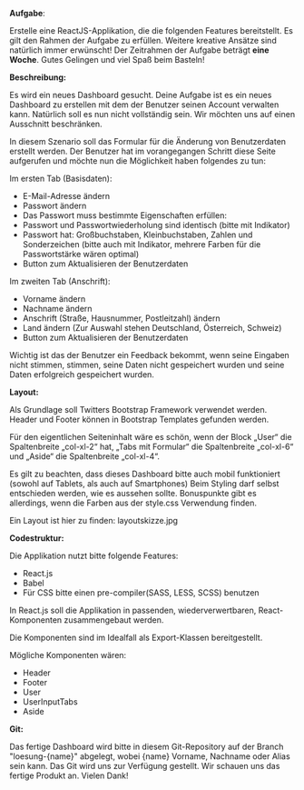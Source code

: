 **Aufgabe**:

Erstelle eine ReactJS-Applikation, die die folgenden Features bereitstellt.
Es gilt den Rahmen der Aufgabe zu erfüllen. Weitere kreative Ansätze sind natürlich immer erwünscht! 
Der Zeitrahmen der Aufgabe beträgt **eine Woche**.
Gutes Gelingen und viel Spaß beim Basteln!


**Beschreibung:**

Es wird ein neues Dashboard gesucht. Deine Aufgabe ist es ein neues Dashboard zu erstellen mit dem der Benutzer seinen Account verwalten kann. Natürlich soll es nun nicht vollständig sein. Wir möchten uns auf einen Ausschnitt beschränken. 

In diesem Szenario soll das Formular für die Änderung von Benutzerdaten erstellt werden. Der Benutzer hat im vorangegangen Schritt diese Seite aufgerufen und möchte nun die Möglichkeit haben folgendes zu tun:

Im ersten Tab (Basisdaten):
- E-Mail-Adresse ändern
- Passwort ändern
- Das Passwort muss bestimmte Eigenschaften erfüllen:
- Passwort und Passwortwiederholung sind identisch (bitte mit Indikator)
- Passwort hat: Großbuchstaben, Kleinbuchstaben, Zahlen und Sonderzeichen (bitte auch mit Indikator, mehrere Farben für die Passwortstärke wären optimal)
- Button zum Aktualisieren der Benutzerdaten

Im zweiten Tab (Anschrift):
- Vorname ändern
- Nachname ändern
- Anschrift (Straße, Hausnummer, Postleitzahl) ändern
- Land ändern (Zur Auswahl stehen Deutschland, Österreich, Schweiz)
- Button zum Aktualisieren der Benutzerdaten

Wichtig ist das der Benutzer ein Feedback bekommt, wenn seine Eingaben nicht stimmen, stimmen, seine Daten nicht gespeichert wurden und seine Daten erfolgreich gespeichert wurden.


**Layout:**

Als Grundlage soll Twitters Bootstrap Framework verwendet werden. Header und Footer können in Bootstrap Templates gefunden werden.

Für den eigentlichen Seiteninhalt wäre es schön, wenn der Block „User“ die Spaltenbreite „col-xl-2“ hat, „Tabs mit Formular“ die Spaltenbreite „col-xl-6“ und „Aside“ die Spaltenbreite „col-xl-4“.

Es gilt zu beachten, dass dieses Dashboard bitte auch mobil funktioniert (sowohl auf Tablets, als auch auf Smartphones)
Beim Styling darf selbst entschieden werden, wie es aussehen sollte. Bonuspunkte gibt es allerdings, wenn die Farben aus
der style.css Verwendung finden. 
 
Ein Layout ist hier zu finden: layoutskizze.jpg


**Codestruktur:**

Die Applikation nutzt bitte folgende Features:

- React.js
- Babel
- Für CSS bitte einen pre-compiler(SASS, LESS, SCSS) benutzen

In React.js soll die Applikation in passenden, wiederverwertbaren, React-Komponenten zusammengebaut werden.

Die Komponenten sind im Idealfall als Export-Klassen bereitgestellt.

Mögliche Komponenten wären:
- Header
- Footer
- User
- UserInputTabs
- Aside


**Git:**

Das fertige Dashboard wird bitte in diesem Git-Repository auf der Branch "loesung-{name}" abgelegt, wobei {name} Vorname, Nachname oder Alias sein kann. Das Git wird uns zur Verfügung gestellt. Wir schauen uns das fertige Produkt an. Vielen Dank!